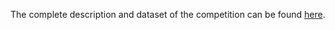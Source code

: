 The complete description and dataset of the competition can be found [here](https://www.kaggle.com/c/severstal-steel-defect-detection/overview/description).
